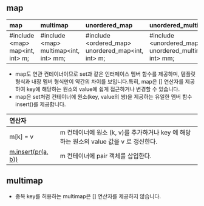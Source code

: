 ## map

| map | multimap| unordered_map | unordered_multimap |
|:----------|:----------|:----------|:----------|
|#include \<map> </br> map\<int, int> m; | #include \<map> </br> multimap\<int, int> mm; | #include \<ordered_map> </br> unordered_map\<int, int> m; | #include \<unordered_map> </br> unordered_multimap\<int, int> mm; |

* map도 연관 컨테이너이므로 set과 같은 인터페이스 멤버 함수를 제공하며, 템플릿 형식과 내장 멤버 형식만이 약간의 차이를 보입니다.특히, map은 \[] 연산자를 제공하여 key에 해당하는 원소의 value에 쉽게 접근하거나 변경할 수 있습니다.
* map은 set처럼 컨테이너에 원소(key, value의 쌍)을 제공하는 유일한 멤버 함수 insert()를 제공합니다. 

| 연산자 ||
|:---------|:----------|
| m\[k] = v | m 컨테이너에 원소 (k, v)를 추가하거나 key 에 해당하는 원소의 value 값을 v 로 갱신한다. |
| [m.insert(pr(a, b))](https://github.com/ERIN56/Cpp-Team-Notes/blob/master/STL/map/insert().cpp) | m 컨테이너에 pair 객체를 삽입한다. |


## multimap
* 중복 key를 허용하는 multimap은 \[] 연산자를 제공하지 않습니다.   
